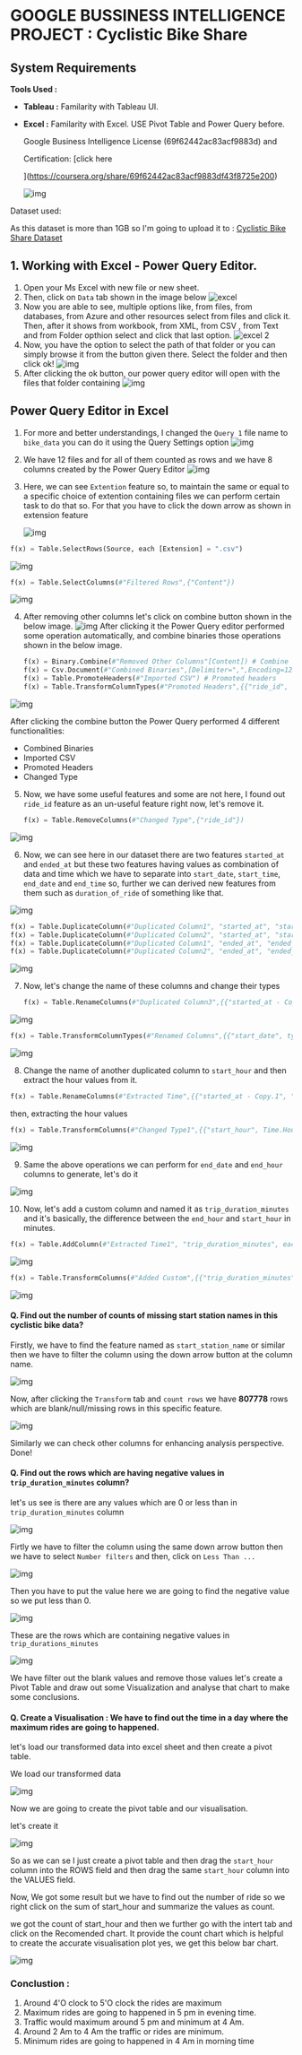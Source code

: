 # GOOGLE BUSSINESS INTELLIGENCE PROJECT : Cyclistic Bike Share

## System Requirements

**Tools Used :**

- **Tableau :** Familarity with Tableau UI.
- **Excel :** Familarity with Excel. USE Pivot Table and Power Query before.

  Google Business Intelligence License (69f62442ac83acf9883d) and

  Certification:    [click here

  ](https://coursera.org/share/69f62442ac83acf9883df43f8725e200)

  ![img](.\output\googleBIcertification.png)

Dataset used:

As this dataset is more than 1GB so I'm going to upload it to : [Cyclistic Bike Share Dataset](https://drive.google.com/drive/folders/16MQJ6CQW-_tiZsoHRnMredfOzvulW_eA?usp=sharing)

## 1. Working with Excel - Power Query Editor.

1. Open your Ms Excel with new file or new sheet.
2. Then, click on `Data` tab shown in the image below
   ![excel](./output/img2.png)
3. Now you are able to see, multiple options like, from files, from databases, from Azure and other resources select from files and click it. Then, after it shows from workbook, from XML, from CSV , from Text and from Folder opthion select and click that last option.
   ![excel 2](./output/img3.png)
4. Now, you have the option to select the path of that folder or you can simply browse it from the button given there. Select the folder and then click ok!
   ![img](./output/img4.png)
5. After clicking the ok button, our power query editor will open with the files that folder containing
   ![img](./output/img5.png)

## Power Query Editor in Excel

1. For more and better understandings, I changed the `Query 1` file name to `bike_data` you can do it using the Query Settings option
   ![img](./output/img6.png)
2. We have 12 files and for all of them counted as rows and we have 8 columns created by the Power Query Editor
   ![img](./output/img7.png)
3. Here, we can see `Extention` feature so, to maintain the same or equal to a specific choice of extention containing files we can perform certain task to do that so. For that you have to click the down arrow as shown in extension feature

   ![img](./output/img8.png)

```python
f(x) = Table.SelectRows(Source, each [Extension] = ".csv")
```

![img](./output/img9.png)

```python
f(x) = Table.SelectColumns(#"Filtered Rows",{"Content"})
```

![img](./output/img10.png)

4. After removing other columns let's click on combine button shown in the below image.
   ![img](./output/img11.png)
   After clicking it the Power Query editor performed some operation automatically, and combine binaries those operations shown in the below image.

   ```python
   f(x) = Binary.Combine(#"Removed Other Columns"[Content]) # Combine binaries
   f(x) = Csv.Document(#"Combined Binaries",[Delimiter=",",Encoding=1252]) # Imported Csv
   f(x) = Table.PromoteHeaders(#"Imported CSV") # Promoted headers
   f(x) = Table.TransformColumnTypes(#"Promoted Headers",{{"ride_id", type text}, {"rideable_type", type text}, {"started_at", type datetime}, {"ended_at", type datetime}, {"start_station_name", type text}, {"start_station_id", type text}, {"end_station_name", type text}, {"end_station_id", type text}, {"start_lat", type number}, {"start_lng", type number}, {"end_lat", type number}, {"end_lng", type number}, {"member_casual", type text}}) # Changed Type
   ```

![img](./output/img12.png)

After clicking the combine button the Power Query performed 4 different functionalities:

- Combined Binaries
- Imported CSV
- Promoted Headers
- Changed Type

5. Now, we have some useful features and some are not here, I found out `ride_id` feature as an un-useful feature right now, let's remove it.

   ```python
   f(x) = Table.RemoveColumns(#"Changed Type",{"ride_id"})
   ```

![img](./output/img13.png)

6. Now, we can see here in our dataset there are two features `started_at` and `ended_at` but these two features having values as combination of data and time which we have to separate into `start_date`, `start_time`, `end_date` and `end_time` so, further we can derived new features from them such as `duration_of_ride` of something like that.

![img](./output/img14.png)

```python
f(x) = Table.DuplicateColumn(#"Duplicated Column1", "started_at", "started_at - Copy")
f(x) = Table.DuplicateColumn(#"Duplicated Column2", "started_at", "started_at - Copy.1")
f(x) = Table.DuplicateColumn(#"Duplicated Column1", "ended_at", "ended_at - Copy")
f(x) = Table.DuplicateColumn(#"Duplicated Column2", "ended_at", "ended_at - Copy.1")
```

![img](./output/img15.png)

7. Now, let's change the name of these columns and change their types

   ```python
   f(x) = Table.RenameColumns(#"Duplicated Column3",{{"started_at - Copy", "start_date"}})
   ```

![img](./output/img16.png)

```python
f(x) = Table.TransformColumnTypes(#"Renamed Columns",{{"start_date", type date}})
```

![img](./output/img17.png)

8. Change the name of another duplicated column to `start_hour` and then extract the hour values from it.

```python
f(x) = Table.RenameColumns(#"Extracted Time",{{"started_at - Copy.1", "start_hour"}})
```

then, extracting the hour values

```python
f(x) = Table.TransformColumns(#"Changed Type1",{{"start_hour", Time.Hour, Int64.Type}})
```

![img](./output/img18.png)

9. Same the above operations we can perform for `end_date` and `end_hour` columns to generate, let's do it

![img](./output/img19.png)

10. Now, let's add a custom column and named it as `trip_duration_minutes` and it's basically, the difference between the `end_hour` and `start_hour` in minutes.

```python
f(x) = Table.AddColumn(#"Extracted Time1", "trip_duration_minutes", each [ended_at] - [started_at])
```

![img](./output/img20.png)

```python
f(x) = Table.TransformColumns(#"Added Custom",{{"trip_duration_minutes", Duration.Minutes, Int64.Type}})
```

![img](./output/img21.png "transformed added column")

#### Q. Find out the number of counts of missing start station names in this cyclistic bike data?

Firstly, we have to find the feature named as `start_station_name` or similar then we have to filter the column using the down arrow button at the column name.

![img](./output/img23.png)

Now, after clicking the `Transform` tab and `count rows` we have **807778** rows which are blank/null/missing rows in this specific feature.

![img](./output/img24.png)

Similarly we can check other columns for enhancing analysis perspective. Done!

#### Q. Find out the rows which are having negative values in `trip_duration_minutes` column?

let's us see is there are any values which are 0 or less than in `trip_duration_minutes` column

![img](./output/img25.png)

Firtly we have to filter the column using the same down arrow button then we have to select `Number filters` and then, click on `Less Than ...`

![img](./output/img26.png)

Then you have to put the value here we are going to find the negative value so we put less than 0.

![img](./output/img27.png)

These are the rows which are containing negative values in `trip_durations_minutes`

![img](./output/img28.png)

We have filter out the blank values and remove those values let's create a Pivot Table and draw out some Visualization and analyse that chart to make some conclusions.

#### **Q. Create a Visualisation :** We have to find out the time in a day where  the maximum rides are going to happened.

let's load our transformed data into excel sheet and then create a pivot table.

We load our transformed data 

![img](./output/img29.png)

Now we are going to create the pivot table and our visualisation.

 let's create it

![img](./output/visualisation.gif)

So as we can se I just create a pivot table and then drag the `start_hour` column into the ROWS field and then drag the same `start_hour` column into the VALUES field.

Now, We got some result but we have to find out the number of ride so we right click on the sum of start_hour and summarize the values as count.

we got the count of start_hour and then we further go with the intert tab and click on the Recomended chart. It provide the count chart which is helpful to create the accurate visualisation plot yes, we get this below bar chart.

![img](./output/img30.png)

### Conclustion :

1. Around 4'O clock to 5'O clock the rides are maximum
2. Maximum rides are going to happened in 5 pm in evening time.
3. Traffic would maximum around 5 pm and minimum at 4 Am.
4. Around 2 Am to 4 Am the traffic or rides are minimum.
5. Minimum rides are going to happened in 4 Am in morning time

